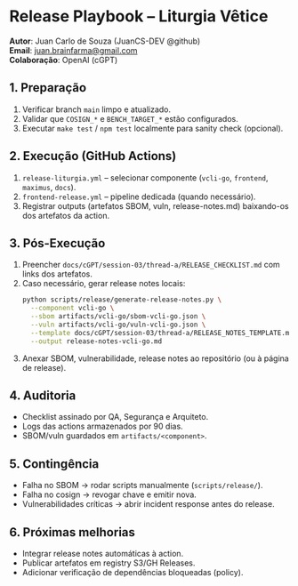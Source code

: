 # Release Playbook – Liturgia Vêtice

**Autor**: Juan Carlo de Souza (JuanCS-DEV @github)  
**Email**: juan.brainfarma@gmail.com  
**Colaboração**: OpenAI (cGPT)

## 1. Preparação
1. Verificar branch `main` limpo e atualizado.  
2. Validar que `COSIGN_*` e `BENCH_TARGET_*` estão configurados.  
3. Executar `make test` / `npm test` localmente para sanity check (opcional).

## 2. Execução (GitHub Actions)
1. `release-liturgia.yml` – selecionar componente (`vcli-go`, `frontend`, `maximus`, `docs`).  
2. `frontend-release.yml` – pipeline dedicada (quando necessário).  
3. Registrar outputs (artefatos SBOM, vuln, release-notes.md) baixando-os dos artefatos da action.

## 3. Pós-Execução
1. Preencher `docs/cGPT/session-03/thread-a/RELEASE_CHECKLIST.md` com links dos artefatos.  
2. Caso necessário, gerar release notes locais:
   ```bash
   python scripts/release/generate-release-notes.py \
     --component vcli-go \
     --sbom artifacts/vcli-go/sbom-vcli-go.json \
     --vuln artifacts/vcli-go/vuln-vcli-go.json \
     --template docs/cGPT/session-03/thread-a/RELEASE_NOTES_TEMPLATE.md \
     --output release-notes-vcli-go.md
   ```
3. Anexar SBOM, vulnerabilidade, release notes ao repositório (ou à página de release).

## 4. Auditoria
- Checklist assinado por QA, Segurança e Arquiteto.  
- Logs das actions armazenados por 90 dias.  
- SBOM/vuln guardados em `artifacts/<component>`.

## 5. Contingência
- Falha no SBOM → rodar scripts manualmente (`scripts/release/`).  
- Falha no cosign → revogar chave e emitir nova.  
- Vulnerabilidades críticas → abrir incident response antes do release.

## 6. Próximas melhorias
- Integrar release notes automáticas à action.  
- Publicar artefatos em registry S3/GH Releases.  
- Adicionar verificação de dependências bloqueadas (policy).
